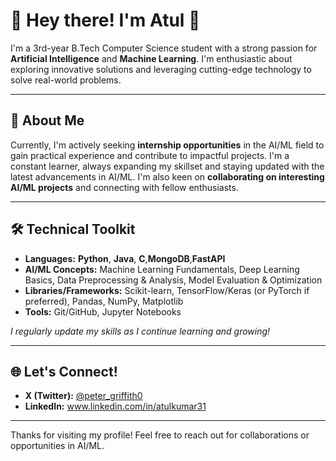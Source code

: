 # 🌟 Hey there! I'm Atul 👋

I'm a 3rd-year B.Tech Computer Science student with a strong passion for **Artificial Intelligence** and **Machine Learning**. I'm enthusiastic about exploring innovative solutions and leveraging cutting-edge technology to solve real-world problems.

---

## 🚀 About Me

Currently, I'm actively seeking **internship opportunities** in the AI/ML field to gain practical experience and contribute to impactful projects. I'm a constant learner, always expanding my skillset and staying updated with the latest advancements in AI/ML. I'm also keen on **collaborating on interesting AI/ML projects** and connecting with fellow enthusiasts.

---

## 🛠️ Technical Toolkit

* **Languages:** **Python**, **Java**, **C**,**MongoDB**,**FastAPI**
* **AI/ML Concepts:** Machine Learning Fundamentals, Deep Learning Basics, Data Preprocessing & Analysis, Model Evaluation & Optimization
* **Libraries/Frameworks:** Scikit-learn, TensorFlow/Keras (or PyTorch if preferred), Pandas, NumPy, Matplotlib
* **Tools:** Git/GitHub, Jupyter Notebooks

*I regularly update my skills as I continue learning and growing!*

---

## 🌐 Let's Connect!

* **X (Twitter):** [@peter_griffith0](https://x.com/peter_griffith0)
* **LinkedIn:** www.linkedin.com/in/atulkumar31

---

Thanks for visiting my profile! Feel free to reach out for collaborations or opportunities in AI/ML.
